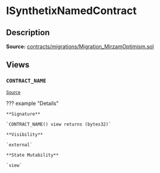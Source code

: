 # ISynthetixNamedContract

## Description

**Source:** [contracts/migrations/Migration_MirzamOptimism.sol](https://github.com/Synthetixio/synthetix/tree/v2.62.0-alpha/contracts/migrations/Migration_MirzamOptimism.sol)

## Views

### `CONTRACT_NAME`

<sub>[Source](https://github.com/Synthetixio/synthetix/tree/v2.62.0-alpha/contracts/migrations/Migration_MirzamOptimism.sol#L11)</sub>

??? example "Details"

    **Signature**

    `CONTRACT_NAME() view returns (bytes32)`

    **Visibility**

    `external`

    **State Mutability**

    `view`
